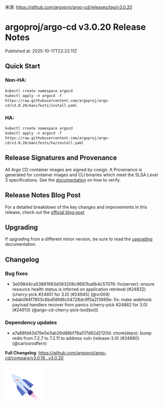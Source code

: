 来源: https://github.com/argoproj/argo-cd/releases/tag/v3.0.20

# argoproj/argo-cd v3.0.20 Release Notes

Published at: 2025-10-17T22:22:11Z

## Quick Start

### Non-HA:

```shell
kubectl create namespace argocd
kubectl apply -n argocd -f https://raw.githubusercontent.com/argoproj/argo-cd/v3.0.20/manifests/install.yaml
```

### HA:

```shell
kubectl create namespace argocd
kubectl apply -n argocd -f https://raw.githubusercontent.com/argoproj/argo-cd/v3.0.20/manifests/ha/install.yaml
```

## Release Signatures and Provenance

All Argo CD container images are signed by cosign.  A Provenance is generated for container images and CLI binaries which meet the SLSA Level 3 specifications. See the [documentation](https://argo-cd.readthedocs.io/en/stable/operator-manual/signed-release-assets) on how to verify.

## Release Notes Blog Post
For a detailed breakdown of the key changes and improvements in this release, check out the [official blog post](https://blog.argoproj.io/argo-cd-v2-14-release-candidate-57a664791e2a)

## Upgrading

If upgrading from a different minor version, be sure to read the [upgrading](https://argo-cd.readthedocs.io/en/stable/operator-manual/upgrading/overview/) documentation.

## Changelog
### Bug fixes
* 3e09844ca53861993d083206c9687ba6b4c57076: fix(server): ensure resource health status is inferred on application retrieval (#24832) (cherry-pick #24851 for 3.0) (#24945) (@vr009)
* bdab094f7853c6bd58fd9c04728dc9f5a2f3669e: fix: make webhook payload handlers recover from panics (cherry-pick #24862 for 3.0) (#24913) (@argo-cd-cherry-pick-bot[bot])
### Dependency updates
* a7a88fd43d79e5e3ab26d88bf78a517d92d2120d: chore(deps): bump redis from 7.2.7 to 7.2.11 to address vuln (release-3.0) (#24890) (@carlosrodfern)

**Full Changelog**: https://github.com/argoproj/argo-cd/compare/v3.0.19...v3.0.20

<a href="https://argoproj.github.io/cd/"><img src="https://raw.githubusercontent.com/argoproj/argo-site/master/content/pages/cd/gitops-cd.png" width="25%" ></a>

